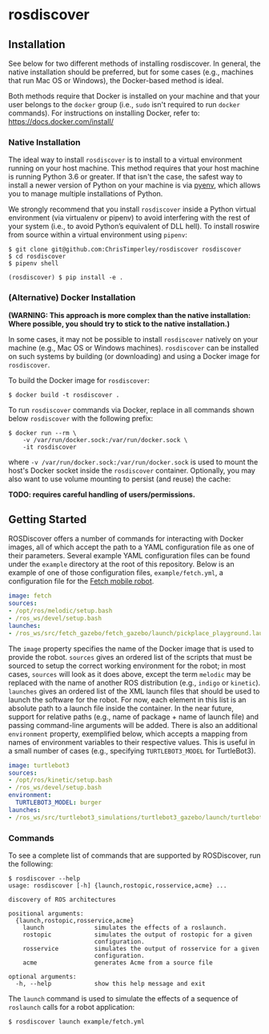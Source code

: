 # rosdiscover


## Installation

See below for two different methods of installing rosdiscover.
In general, the native installation should be preferred, but for some cases
(e.g., machines that run Mac OS or Windows), the Docker-based method is
ideal.

Both methods require that Docker is installed on your machine and that your
user belongs to the `docker` group (i.e., `sudo` isn't required to run `docker`
commands). For instructions on installing Docker,
refer to: https://docs.docker.com/install/


### Native Installation

The ideal way to install `rosdiscover` is to install to a virtual environment
running on your host machine. This method requires that your host machine is
running Python 3.6 or greater. If that isn't the case, the safest way to install
a newer version of Python on your machine is via [pyenv](https://github.com/pyenv/pyenv),
which allows you to manage multiple installations of Python.

We strongly recommend that you install `rosdiscover` inside a Python virtual
environment (via virtualenv or pipenv) to avoid interfering with the rest of
your system (i.e., to avoid Python’s equivalent of DLL hell). 
To install roswire from source within a virtual environment using `pipenv`:

```
$ git clone git@github.com:ChrisTimperley/rosdiscover rosdiscover
$ cd rosdiscover
$ pipenv shell

(rosdiscover) $ pip install -e .

```

### (Alternative) Docker Installation

**(WARNING: This approach is more complex than the native installation:
Where possible, you should try to stick to the native installation.)**

In some cases, it may not be possible to install `rosdiscover` natively on
your machine (e.g., Mac OS or Windows machines). `rosdiscover` can be
installed on such systems by building (or downloading) and using a Docker
image for `rosdiscover`.

To build the Docker image for `rosdiscover`:

```
$ docker build -t rosdiscover .
```

To run `rosdiscover` commands via Docker, replace in all commands shown below
`rosdiscover` with the following prefix:

```
$ docker run --rm \
    -v /var/run/docker.sock:/var/run/docker.sock \
    -it rosdiscover
```

where `-v /var/run/docker.sock:/var/run/docker.sock` is used to mount the
host's Docker socket inside the `rosdiscover` container. Optionally, you may
also want to use volume mounting to persist (and reuse) the cache:

**TODO: requires careful handling of users/permissions.**


## Getting Started

ROSDiscover offers a number of commands for interacting with Docker images,
all of which accept the path to a YAML configuration file as one of their
parameters. Several example YAML configuration files can be found under the
`example` directory at the root of this repository. Below is an example of
one of those configuration files, `example/fetch.yml`, a configuration file
for the [Fetch mobile robot](https://github.com/TheRobotCooperative/TheRobotCooperative/tree/master/fetch).

```yaml
image: fetch
sources:
- /opt/ros/melodic/setup.bash
- /ros_ws/devel/setup.bash
launches:
- /ros_ws/src/fetch_gazebo/fetch_gazebo/launch/pickplace_playground.launch
```

The `image` property specifies the name of the Docker image that is used
to provide the robot. `sources` gives an ordered list of the scripts that
must be sourced to setup the correct working environment for the robot;
in most cases, `sources` will look as it does above, except the term
`melodic` may be replaced with the name of another ROS distribution
(e.g., `indigo` or `kinetic`). `launches` gives an ordered list of the XML
launch files that should be used to launch the software for the robot.
For now, each element in this list is an absolute path to a launch file
inside the container. In the near future, support for relative paths
(e.g., name of package + name of launch file) and passing command-line
arguments will be added. There is also an additional `environment` property,
exemplified below, which accepts a mapping from names of environment
variables to their respective values. This is useful in a small number of
cases (e.g., specifying `TURTLEBOT3_MODEL` for TurtleBot3).

```yaml
image: turtlebot3
sources:
- /opt/ros/kinetic/setup.bash
- /ros_ws/devel/setup.bash
environment:
  TURTLEBOT3_MODEL: burger
launches:
- /ros_ws/src/turtlebot3_simulations/turtlebot3_gazebo/launch/turtlebot3_house.launch
```

### Commands

To see a complete list of commands that are supported by ROSDiscover,
run the following:

```
$ rosdiscover --help
usage: rosdiscover [-h] {launch,rostopic,rosservice,acme} ...

discovery of ROS architectures

positional arguments:
  {launch,rostopic,rosservice,acme}
    launch              simulates the effects of a roslaunch.
    rostopic            simulates the output of rostopic for a given
                        configuration.
    rosservice          simulates the output of rosservice for a given
                        configuration.
    acme                generates Acme from a source file

optional arguments:
  -h, --help            show this help message and exit
```

The `launch` command is used to simulate the effects of a sequence of `roslaunch`
calls for a robot application:

```
$ rosdiscover launch example/fetch.yml
```
